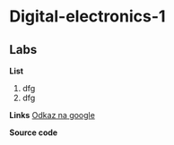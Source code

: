 # Digital-electronics-1

## Labs

**List**
1. dfg
2. dfg

**Links**
[Odkaz na google](https://www.google.com "Google's Homepage")

**Source code**

```vhdl

```
